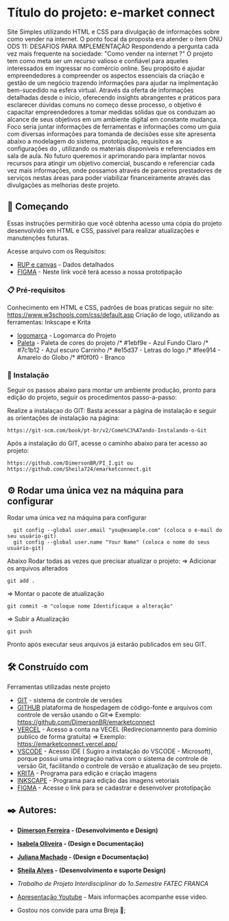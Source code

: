 # Título do projeto:  e-market connect
Site Simples utilizando HTML e CSS para divulgação de informações sobre como vender na internet.
O ponto focal da proposta era atender o item ONU ODS 11: DESAFIOS PARA IMPLEMENTAÇÃO
Respondendo a pergunta cada vez mais frequente na sociedade: "Como vender na internet ?"
O projeto tem como meta ser um recurso valioso e confiável para aqueles interessados em ingressar no comércio online. Seu propósito é ajudar empreendedores a compreender os aspectos essenciais da criação e gestão de um negócio trazendo informações para ajudar na implmentação bem-sucedido na esfera virtual. Através da oferta de informações detalhadas desde o início, oferecendo insights abrangentes e práticos para esclarecer dúvidas comuns no começo desse processo, o objetivo é capacitar empreendedores a tomar medidas sólidas que os conduzam ao alcance de seus objetivos em um ambiente digital em constante mudança. Foco seria juntar informações de ferramentas e informações como um guia com diversas informações para tomanda de decisões esse site apresenta abaixo a modelagem do sistema, prototipação, requisitos e as configurações do <e-market connect>, utilizando os materiais disponíveis e referenciados em sala de aula. No futuro queremos ir aprimorando para implantar novos recursos para atingir um objetivo comercial, buscando e referenciar cada vez mais informações, onde possamos através de parceiros prestadores de serviços nestas áreas para poder viabilizar financeiramente através das divulgações as melhorias deste projeto. 

## 🚀 Começando
Essas instruções permitirão que você obtenha acesso uma cópia do projeto desenvolvido em HTML e CSS, passivel para realizar atualizações e manutenções futuras.

Acesse arquivo com os Requisitos:
* [RUP e canvas](https://github.com/DimersonBR/emarketconnect/blob/emarketconnect/img/RUP_PI_1_canva.pdf) - Dados detalhados
* [FIGMA](https://www.figma.com/file/kKencEcNQyBtLGd9bP0FIi/Projeto-DSM?type=design&node-id=0%3A1&mode=design&t=xUwPZbxtpV13ePSE-1) - Neste link você terá acesso a nossa prototipação

### 📋 Pré-requisitos

Conhecimento em HTML e CSS, padrões de boas praticas seguir no site: https://www.w3schools.com/css/default.asp
Criação de logo, utilizando as ferramentas: Inkscape e Krita

* [logomarca](https://github.com/DimersonBR/emarketconnect/blob/emarketconnect/img/logo_emarket-connect.jpeg) - Logomarca do Projeto
* [Paleta](https://github.com/DimersonBR/emarketconnect/blob/emarketconnect/img/paleta_emarket_connect.jpeg) - Paleta de cores do projeto
/* #1ebf9e - Azul Fundo Claro
/* #7c1b12 - Azul escuro Carrinho
/* #e15d37 - Letras do logo
/* #fee914 - Amarelo do Globo
/* #f0f0f0 - Branco

### 🔧 Instalação

Seguir os passos abaixo para montar um ambiente produção, pronto para edição do projeto, seguir os procedimentos  passo-a-passo: 

Realize a instalaçao do GIT:
Basta acessar a página de instalação e seguir as orientações de instalação na página:
```
https://git-scm.com/book/pt-br/v2/Come%C3%A7ando-Instalando-o-Git
```
Após a instalação do GIT, acesse o caminho abaixo para ter acesso ao projeto:
```
https://github.com/DimersonBR/PI_I.git ou https://github.com/Sheila724/emarketconnect.git
```

## ⚙️ Rodar uma única vez na máquina para configurar

Rodar uma única vez na máquina para configurar
```
  git config --global user.email "you@example.com" (coloca o e-mail do seu usuário-git)
  git config --global user.name "Your Name" (coloca o nome do seus usuário-git)

```

Abaixo Rodar todas as vezes que precisar atualizar o projeto:
=> Adicionar os arquivos alterados
```
git add .
```
=> Montar o pacote de atualização
```
git commit -m "coloque nome Identificaque a alteração"
```
=> Subir a Atualização
```
git push
```
Pronto após executar seus arquivos já estarão publicados em seu GIT.

## 🛠️ Construído com

Ferramentas utilizadas neste projeto 

* [GIT](https://git-scm.com/book/pt-br/v2/Come%C3%A7ando-Instalando-o-Git) - sistema de controle de versões
* [GITHUB](https://github.com/) plataforma de hospedagem de código-fonte e arquivos com controle de versão usando o Git=> Exemplo: https://github.com/DimersonBR/emarketconnect
* [VERCEL](https://vercel.com/) - Acesso a conta na VECEL (Redirecionamnento para dominio publico de forma gratuita) => Exemplo: https://emarketconnect.vercel.app/
* [VSCODE](https://code.visualstudio.com/download) - Acesso IDE ( Sugiro a instalação do VSCODE - Microsoft), porque possui uma integração nativa com o sistema de controle de versão Git, facilitando o controle de versão e atualização de seu projeto.
* [KRITA](https://krita.org/en/download/krita-desktop/) - Programa para edição e criação imagens
* [INKSCAPE](https://inkscape.org/pt-br/) - Programa para edição das imagens vetoriais
* [FIGMA](https://www.figma.com/) - Acesse o link para se cadastrar e desenvolver prototipação

## ✒️ Autores: 

* **[Dimerson Ferreira](https://www.linkedin.com/in/dimerson-ferreira/) - (Desenvolvimento e Design)** 
* **[Isabela Oliveira](https://www.linkedin.com/in/bodelha/) - (Design e Documentação)**
* **[Juliana Machado](https://www.linkedin.com/in/juliana-machado-61882b141) - (Design e Documentação)**
* **[Sheila Alves](https://www.linkedin.com/in/sheila-alves-952053102/) - (Desenvolvimento e suporte Design)**

* *Trabalho de Projeto Interdisciplinar do 1o.Semestre FATEC FRANCA*
* [Apresentação Youtube]() - Mais informações acompanhe esse video.
* Gostou nos convide para uma Breja 🍺;